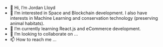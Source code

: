 - 👋 Hi, I’m Jordan Lloyd
- 👀 I’m interested in Space and Blockchain development. I also have interests in Machine Learning and conservation technology (preserving animal habitats).
- 🌱 I’m currently learning React.js and eCommerce development.
- 💞️ I’m looking to collaborate on ...
- 📫 How to reach me ...

<!---
10lloydj/10lloydj is a ✨ special ✨ repository because its `README.md` (this file) appears on your GitHub profile.
You can click the Preview link to take a look at your changes.
--->
